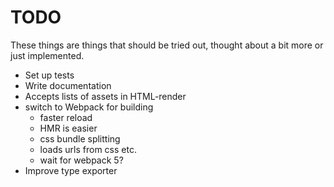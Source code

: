 # TODO

These things are things that should be tried out, thought about a bit more or
just implemented.

- Set up tests
- Write documentation
- Accepts lists of assets in HTML-render
- switch to Webpack for building
  - faster reload
  - HMR is easier
  - css bundle splitting
  - loads urls from css etc.
  - wait for webpack 5?
- Improve type exporter
